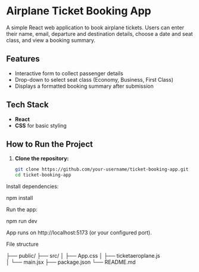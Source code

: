 #  Airplane Ticket Booking App

A simple React web application to book airplane tickets. Users can enter their name, email, departure and destination details, choose a date and seat class, and view a booking summary.

##  Features

- Interactive form to collect passenger details
- Drop-down to select seat class (Economy, Business, First Class)
- Displays a formatted booking summary after submission

##  Tech Stack

- **React**
- **CSS** for basic styling

##  How to Run the Project

1. **Clone the repository:**

   ```bash
   git clone https://github.com/your-username/ticket-booking-app.git
   cd ticket-booking-app

Install dependencies:

npm install

Run the app:

npm run dev


App runs on http://localhost:5173 (or your configured port).

File structure

├── public/
├── src/
│   ├── App.css
│   ├── ticketaeroplane.js  
│   └── main.jsx
├── package.json
└── README.md







